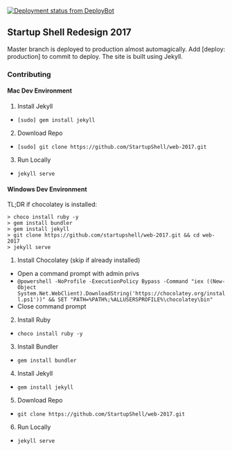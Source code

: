 [![Deployment status from DeployBot](https://startupshell.deploybot.com/badge/23779030056685/95569.svg)](http://deploybot.com)

## Startup Shell Redesign 2017

Master branch is deployed to production almost automagically. Add [deploy: production] to commit to deploy. The site is built using Jekyll.

### Contributing

#### Mac Dev Environment

1. Install Jekyll
  * `[sudo] gem install jekyll`
2. Download Repo
  * `[sudo] git clone https://github.com/StartupShell/web-2017.git`
3. Run Locally
  * `jekyll serve`

#### Windows Dev Environment

TL;DR if chocolatey is installed:
```
> choco install ruby -y
> gem install bundler
> gem install jekyll
> git clone https://github.com/startupshell/web-2017.git && cd web-2017
> jekyll serve
```

1. Install Chocolatey (skip if already installed)
  * Open a command prompt with admin privs
  * `@powershell -NoProfile -ExecutionPolicy Bypass -Command "iex ((New-Object System.Net.WebClient).DownloadString('https://chocolatey.org/install.ps1'))" && SET "PATH=%PATH%;%ALLUSERSPROFILE%\chocolatey\bin"`
  * Close command prompt
2. Install Ruby
  * `choco install ruby -y`
3. Install Bundler
  * `gem install bundler`
4. Install Jekyll
  * `gem install jekyll`
5. Download Repo
  * `git clone https://github.com/StartupShell/web-2017.git`
6. Run Locally
  * `jekyll serve`
